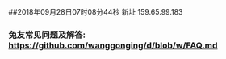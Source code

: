 ##2018年09月28日07时08分44秒 新址 159.65.99.183
### 兔友常见问题及解答: https://github.com/wanggonging/d/blob/w/FAQ.md
